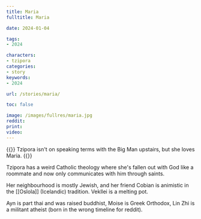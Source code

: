 ```yaml
---
title: Maria
fulltitle: Maria

date: 2024-01-04

tags:
- 2024

characters:
- tzipora
categories:
- story
keywords:
- 2024

url: /stories/maria/

toc: false

image: /images/fullres/maria.jpg
reddit:
print:
video:
---
```

{{<note caption>}}
Tzipora isn't on speaking terms with the Big Man upstairs, but she loves Maria.
{{</note>}}

Tzipora has a weird Catholic theology where she's fallen out with God like a roommate and now only communicates with him through saints.

Her neighbourhood is mostly Jewish, and her friend Cobian is animistic in the [[Oslola]] (Icelandic) tradition. Vekllei is a melting pot.

Ayn is part thai and was raised buddhist, Moise is Greek Orthodox, Lin Zhi is a militant atheist (born in the wrong timeline for reddit).